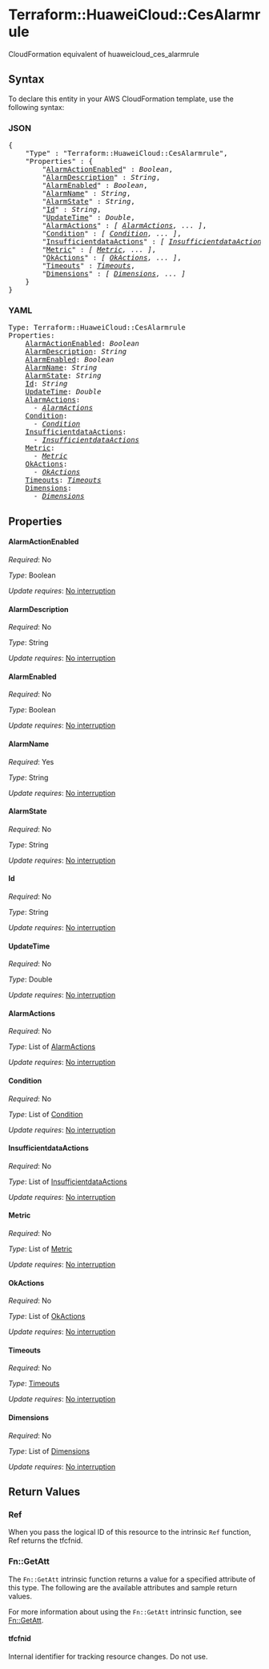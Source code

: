 # Terraform::HuaweiCloud::CesAlarmrule

CloudFormation equivalent of huaweicloud_ces_alarmrule

## Syntax

To declare this entity in your AWS CloudFormation template, use the following syntax:

### JSON

<pre>
{
    "Type" : "Terraform::HuaweiCloud::CesAlarmrule",
    "Properties" : {
        "<a href="#alarmactionenabled" title="AlarmActionEnabled">AlarmActionEnabled</a>" : <i>Boolean</i>,
        "<a href="#alarmdescription" title="AlarmDescription">AlarmDescription</a>" : <i>String</i>,
        "<a href="#alarmenabled" title="AlarmEnabled">AlarmEnabled</a>" : <i>Boolean</i>,
        "<a href="#alarmname" title="AlarmName">AlarmName</a>" : <i>String</i>,
        "<a href="#alarmstate" title="AlarmState">AlarmState</a>" : <i>String</i>,
        "<a href="#id" title="Id">Id</a>" : <i>String</i>,
        "<a href="#updatetime" title="UpdateTime">UpdateTime</a>" : <i>Double</i>,
        "<a href="#alarmactions" title="AlarmActions">AlarmActions</a>" : <i>[ <a href="alarmactions.md">AlarmActions</a>, ... ]</i>,
        "<a href="#condition" title="Condition">Condition</a>" : <i>[ <a href="condition.md">Condition</a>, ... ]</i>,
        "<a href="#insufficientdataactions" title="InsufficientdataActions">InsufficientdataActions</a>" : <i>[ <a href="insufficientdataactions.md">InsufficientdataActions</a>, ... ]</i>,
        "<a href="#metric" title="Metric">Metric</a>" : <i>[ <a href="metric.md">Metric</a>, ... ]</i>,
        "<a href="#okactions" title="OkActions">OkActions</a>" : <i>[ <a href="okactions.md">OkActions</a>, ... ]</i>,
        "<a href="#timeouts" title="Timeouts">Timeouts</a>" : <i><a href="timeouts.md">Timeouts</a></i>,
        "<a href="#dimensions" title="Dimensions">Dimensions</a>" : <i>[ <a href="dimensions.md">Dimensions</a>, ... ]</i>
    }
}
</pre>

### YAML

<pre>
Type: Terraform::HuaweiCloud::CesAlarmrule
Properties:
    <a href="#alarmactionenabled" title="AlarmActionEnabled">AlarmActionEnabled</a>: <i>Boolean</i>
    <a href="#alarmdescription" title="AlarmDescription">AlarmDescription</a>: <i>String</i>
    <a href="#alarmenabled" title="AlarmEnabled">AlarmEnabled</a>: <i>Boolean</i>
    <a href="#alarmname" title="AlarmName">AlarmName</a>: <i>String</i>
    <a href="#alarmstate" title="AlarmState">AlarmState</a>: <i>String</i>
    <a href="#id" title="Id">Id</a>: <i>String</i>
    <a href="#updatetime" title="UpdateTime">UpdateTime</a>: <i>Double</i>
    <a href="#alarmactions" title="AlarmActions">AlarmActions</a>: <i>
      - <a href="alarmactions.md">AlarmActions</a></i>
    <a href="#condition" title="Condition">Condition</a>: <i>
      - <a href="condition.md">Condition</a></i>
    <a href="#insufficientdataactions" title="InsufficientdataActions">InsufficientdataActions</a>: <i>
      - <a href="insufficientdataactions.md">InsufficientdataActions</a></i>
    <a href="#metric" title="Metric">Metric</a>: <i>
      - <a href="metric.md">Metric</a></i>
    <a href="#okactions" title="OkActions">OkActions</a>: <i>
      - <a href="okactions.md">OkActions</a></i>
    <a href="#timeouts" title="Timeouts">Timeouts</a>: <i><a href="timeouts.md">Timeouts</a></i>
    <a href="#dimensions" title="Dimensions">Dimensions</a>: <i>
      - <a href="dimensions.md">Dimensions</a></i>
</pre>

## Properties

#### AlarmActionEnabled

_Required_: No

_Type_: Boolean

_Update requires_: [No interruption](https://docs.aws.amazon.com/AWSCloudFormation/latest/UserGuide/using-cfn-updating-stacks-update-behaviors.html#update-no-interrupt)

#### AlarmDescription

_Required_: No

_Type_: String

_Update requires_: [No interruption](https://docs.aws.amazon.com/AWSCloudFormation/latest/UserGuide/using-cfn-updating-stacks-update-behaviors.html#update-no-interrupt)

#### AlarmEnabled

_Required_: No

_Type_: Boolean

_Update requires_: [No interruption](https://docs.aws.amazon.com/AWSCloudFormation/latest/UserGuide/using-cfn-updating-stacks-update-behaviors.html#update-no-interrupt)

#### AlarmName

_Required_: Yes

_Type_: String

_Update requires_: [No interruption](https://docs.aws.amazon.com/AWSCloudFormation/latest/UserGuide/using-cfn-updating-stacks-update-behaviors.html#update-no-interrupt)

#### AlarmState

_Required_: No

_Type_: String

_Update requires_: [No interruption](https://docs.aws.amazon.com/AWSCloudFormation/latest/UserGuide/using-cfn-updating-stacks-update-behaviors.html#update-no-interrupt)

#### Id

_Required_: No

_Type_: String

_Update requires_: [No interruption](https://docs.aws.amazon.com/AWSCloudFormation/latest/UserGuide/using-cfn-updating-stacks-update-behaviors.html#update-no-interrupt)

#### UpdateTime

_Required_: No

_Type_: Double

_Update requires_: [No interruption](https://docs.aws.amazon.com/AWSCloudFormation/latest/UserGuide/using-cfn-updating-stacks-update-behaviors.html#update-no-interrupt)

#### AlarmActions

_Required_: No

_Type_: List of <a href="alarmactions.md">AlarmActions</a>

_Update requires_: [No interruption](https://docs.aws.amazon.com/AWSCloudFormation/latest/UserGuide/using-cfn-updating-stacks-update-behaviors.html#update-no-interrupt)

#### Condition

_Required_: No

_Type_: List of <a href="condition.md">Condition</a>

_Update requires_: [No interruption](https://docs.aws.amazon.com/AWSCloudFormation/latest/UserGuide/using-cfn-updating-stacks-update-behaviors.html#update-no-interrupt)

#### InsufficientdataActions

_Required_: No

_Type_: List of <a href="insufficientdataactions.md">InsufficientdataActions</a>

_Update requires_: [No interruption](https://docs.aws.amazon.com/AWSCloudFormation/latest/UserGuide/using-cfn-updating-stacks-update-behaviors.html#update-no-interrupt)

#### Metric

_Required_: No

_Type_: List of <a href="metric.md">Metric</a>

_Update requires_: [No interruption](https://docs.aws.amazon.com/AWSCloudFormation/latest/UserGuide/using-cfn-updating-stacks-update-behaviors.html#update-no-interrupt)

#### OkActions

_Required_: No

_Type_: List of <a href="okactions.md">OkActions</a>

_Update requires_: [No interruption](https://docs.aws.amazon.com/AWSCloudFormation/latest/UserGuide/using-cfn-updating-stacks-update-behaviors.html#update-no-interrupt)

#### Timeouts

_Required_: No

_Type_: <a href="timeouts.md">Timeouts</a>

_Update requires_: [No interruption](https://docs.aws.amazon.com/AWSCloudFormation/latest/UserGuide/using-cfn-updating-stacks-update-behaviors.html#update-no-interrupt)

#### Dimensions

_Required_: No

_Type_: List of <a href="dimensions.md">Dimensions</a>

_Update requires_: [No interruption](https://docs.aws.amazon.com/AWSCloudFormation/latest/UserGuide/using-cfn-updating-stacks-update-behaviors.html#update-no-interrupt)

## Return Values

### Ref

When you pass the logical ID of this resource to the intrinsic `Ref` function, Ref returns the tfcfnid.

### Fn::GetAtt

The `Fn::GetAtt` intrinsic function returns a value for a specified attribute of this type. The following are the available attributes and sample return values.

For more information about using the `Fn::GetAtt` intrinsic function, see [Fn::GetAtt](https://docs.aws.amazon.com/AWSCloudFormation/latest/UserGuide/intrinsic-function-reference-getatt.html).

#### tfcfnid

Internal identifier for tracking resource changes. Do not use.

